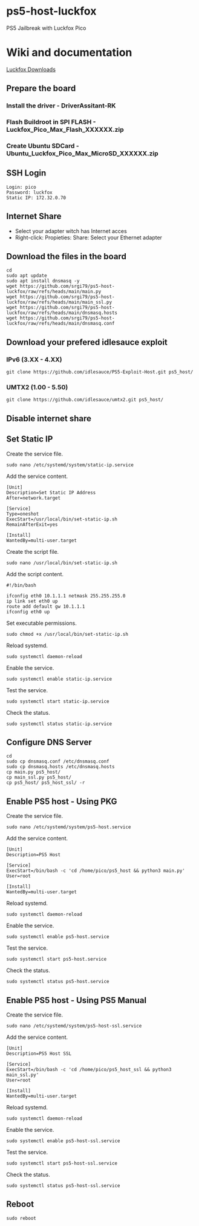 # ps5-host-luckfox
PS5 Jailbreak with Luckfox Pico

# Wiki and documentation
[Luckfox Downloads](https://wiki.luckfox.com/Luckfox-Pico/Download)

## Prepare the board
### Install the driver - DriverAssitant-RK
### Flash Buildroot in SPI FLASH - Luckfox_Pico_Max_Flash_XXXXXX.zip
### Create Ubuntu SDCard - Ubuntu_Luckfox_Pico_Max_MicroSD_XXXXXX.zip

## SSH Login
```
Login: pico
Password: luckfox
Static IP: 172.32.0.70
```

## Internet Share
- Select your adapter witch has Internet acces
- Right-click: Propieties: Share: Select your Ethernet adapter

## Download the files in the board
```
cd
sudo apt update
sudo apt install dnsmasq -y
wget https://github.com/srgi79/ps5-host-luckfox/raw/refs/heads/main/main.py
wget https://github.com/srgi79/ps5-host-luckfox/raw/refs/heads/main/main_ssl.py
wget https://github.com/srgi79/ps5-host-luckfox/raw/refs/heads/main/dnsmasq.hosts
wget https://github.com/srgi79/ps5-host-luckfox/raw/refs/heads/main/dnsmasq.conf
```

## Download your prefered idlesauce exploit
### IPv6 (3.XX - 4.XX)
```
git clone https://github.com/idlesauce/PS5-Exploit-Host.git ps5_host/
```
### UMTX2 (1.00 - 5.50)
```
git clone https://github.com/idlesauce/umtx2.git ps5_host/
```

## Disable internet share

## Set Static IP

Create the service file.
```
sudo nano /etc/systemd/system/static-ip.service
```

Add the service content.
```
[Unit]
Description=Set Static IP Address
After=network.target

[Service]
Type=oneshot
ExecStart=/usr/local/bin/set-static-ip.sh
RemainAfterExit=yes

[Install]
WantedBy=multi-user.target
```

Create the script file.
```
sudo nano /usr/local/bin/set-static-ip.sh
```

Add the script content.
```
#!/bin/bash

ifconfig eth0 10.1.1.1 netmask 255.255.255.0
ip link set eth0 up
route add default gw 10.1.1.1
ifconfig eth0 up 
```

Set executable permissions.
```
sudo chmod +x /usr/local/bin/set-static-ip.sh
```

Reload systemd.
```
sudo systemctl daemon-reload
```

Enable the service.
```
sudo systemctl enable static-ip.service
```

Test the service.
```
sudo systemctl start static-ip.service
```

Check the status.
```
sudo systemctl status static-ip.service
```

## Configure DNS Server
```
cd
sudo cp dnsmasq.conf /etc/dnsmasq.conf
sudo cp dnsmasq.hosts /etc/dnsmasq.hosts
cp main.py ps5_host/
cp main_ssl.py ps5_host/
cp ps5_host/ ps5_host_ssl/ -r
```

## Enable PS5 host - Using PKG
Create the service file.
```
sudo nano /etc/systemd/system/ps5-host.service
```
Add the service content.
```
[Unit]
Description=PS5 Host

[Service]
ExecStart=/bin/bash -c 'cd /home/pico/ps5_host && python3 main.py'
User=root

[Install]
WantedBy=multi-user.target
```

Reload systemd.
```
sudo systemctl daemon-reload
```

Enable the service.
```
sudo systemctl enable ps5-host.service
```

Test the service.
```
sudo systemctl start ps5-host.service
```

Check the status.
```
sudo systemctl status ps5-host.service
```
## Enable PS5 host - Using PS5 Manual
Create the service file.
```
sudo nano /etc/systemd/system/ps5-host-ssl.service
```
Add the service content.
```
[Unit]
Description=PS5 Host SSL

[Service]
ExecStart=/bin/bash -c 'cd /home/pico/ps5_host_ssl && python3 main_ssl.py'
User=root

[Install]
WantedBy=multi-user.target
```

Reload systemd.
```
sudo systemctl daemon-reload
```

Enable the service.
```
sudo systemctl enable ps5-host-ssl.service
```

Test the service.
```
sudo systemctl start ps5-host-ssl.service
```

Check the status.
```
sudo systemctl status ps5-host-ssl.service
```

## Reboot
```
sudo reboot
```
